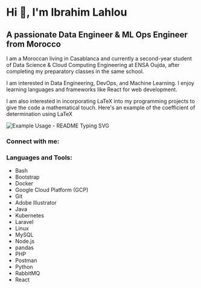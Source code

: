 # Hi 👋, I'm Ibrahim Lahlou
## A passionate Data Engineer & ML Ops Engineer from Morocco

I am a Moroccan living in Casablanca and currently a second-year student of Data Science & Cloud Computing Engineering at ENSA Oujda, after completing my preparatory classes in the same school.

I am interested in Data Engineering, DevOps, and Machine Learning. I enjoy learning languages and frameworks like React for web development.

I am also interested in incorporating LaTeX into my programming projects to give the code a mathematical touch. Here's an example of the coefficient of determination using LaTeX


![Example Usage - README Typing SVG](https://readme-typing-svg.demolab.com/?lines=Type+messages+everywhere%21;Add+a+bio+to+your+profile%21;Add+a+description+to+your+repo%21;Make+your+readme+stand+out%21&font=Fira%20Code&center=true&width=380&height=50&duration=4000&pause=1000)

### Connect with me:
<!-- Add your social media and contact links here -->

### Languages and Tools:
<!-- Replace the existing list with the languages and tools you use -->
- Bash
- Bootstrap
- Docker
- Google Cloud Platform (GCP)
- Git
- Adobe Illustrator
- Java
- Kubernetes
- Laravel
- Linux
- MySQL
- Node.js
- pandas
- PHP
- Postman
- Python
- RabbitMQ
- React
